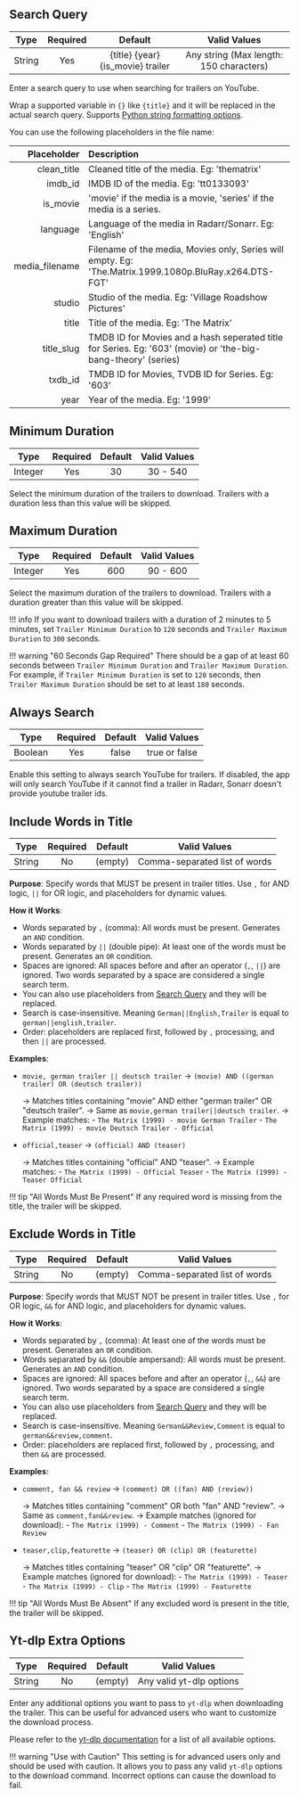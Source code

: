 
## Search Query

| Type   | Required | Default                               | Valid Values                            |
|:------:|:--------:|:-------------------------------------:|:---------------------------------------:|
| String | Yes      | {title} {year} {is_movie} trailer     | Any string (Max length: 150 characters) |

Enter a search query to use when searching for trailers on YouTube. 

Wrap a supported variable in `{}` like `{title}` and it will be replaced in the actual search query. Supports [Python string formatting options](https://docs.python.org/3/library/string.html#formatstrings).

You can use the following placeholders in the file name:


| Placeholder          | Description                                                                                                   |
|---------------------:|:--------------------------------------------------------------------------------------------------------------|
| clean_title          | Cleaned title of the media. Eg: 'thematrix'                                                                   |
| imdb_id              | IMDB ID of the media. Eg: 'tt0133093'                                                                         |
| is_movie             | 'movie' if the media is a movie, 'series' if the media is a series.                                           |
| language             | Language of the media in Radarr/Sonarr. Eg: 'English'                                                         |
| media_filename       | Filename of the media, Movies only, Series will empty. Eg: 'The.Matrix.1999.1080p.BluRay.x264.DTS-FGT'        |
| studio               | Studio of the media. Eg: 'Village Roadshow Pictures'                                                          |
| title                | Title of the media. Eg: 'The Matrix'                                                                          |
| title_slug           | TMDB ID for Movies and a hash seperated title for Series. Eg: '603' (movie) or 'the-big-bang-theory' (series) |
| txdb_id              | TMDB ID for Movies, TVDB ID for Series. Eg: '603'                                                             |
| year                 | Year of the media. Eg: '1999'                                                                                 |

## Minimum Duration

| Type    | Required | Default | Valid Values |
|:-------:|:--------:|:-------:|:------------:|
| Integer | Yes      | 30      | 30 - 540     |

Select the minimum duration of the trailers to download. Trailers with a duration less than this value will be skipped.

## Maximum Duration

| Type    | Required | Default | Valid Values |
|:-------:|:--------:|:-------:|:------------:|
| Integer | Yes      | 600     | 90 - 600     |

Select the maximum duration of the trailers to download. Trailers with a duration greater than this value will be skipped.

!!! info
    If you want to download trailers with a duration of 2 minutes to 5 minutes, set `Trailer Minimum Duration` to `120` seconds and `Trailer Maximum Duration` to `300` seconds.

!!! warning "60 Seconds Gap Required"
    There should be a gap of at least 60 seconds between `Trailer Minimum Duration` and `Trailer Maximum Duration`. For example, if `Trailer Minimum Duration` is set to `120` seconds, then `Trailer Maximum Duration` should be set to at least `180` seconds.

## Always Search

| Type    | Required | Default | Valid Values  |
|:-------:|:--------:|:-------:|:-------------:|
| Boolean | Yes      | false   | true or false |

Enable this setting to always search YouTube for trailers. If disabled, the app will only search YouTube if it cannot find a trailer in Radarr, Sonarr doesn't provide youtube trailer ids.

## Include Words in Title

| Type    | Required | Default | Valid Values                  |
|:-------:|:--------:|:-------:|:-----------------------------:|
| String  | No       | (empty) | Comma-separated list of words |

**Purpose**: Specify words that MUST be present in trailer titles. Use `,` for AND logic, `||` for OR logic, and placeholders for dynamic values.

**How it Works**:

- Words separated by `,` (comma): All words must be present. Generates an `AND` condition.
- Words separated by `||` (double pipe): At least one of the words must be present. Generates an `OR` condition.
- Spaces are ignored: All spaces before and after an operator (`,`, `||`) are ignored. Two words separated by a space are considered a single search term.
- You can also use placeholders from [Search Query](#search-query) and they will be replaced.
- Search is case-insensitive. Meaning `German||English,Trailer` is equal to `german||english,trailer`.
- Order: placeholders are replaced first, followed by `,` processing, and then `||` are processed.

**Examples**:

- `movie, german trailer || deutsch trailer` -> `(movie) AND ((german trailer) OR (deutsch trailer))`

    -> Matches titles containing "movie" AND either "german trailer" OR "deutsch trailer".
    -> Same as `movie,german trailer||deutsch trailer`.
    -> Example matches:
        - `The Matrix (1999) - movie German Trailer`
        - `The Matrix (1999) - movie Deutsch Trailer - Official`

- `official,teaser` -> `(official) AND (teaser)`

    -> Matches titles containing "official" AND "teaser".
    -> Example matches:
        - `The Matrix (1999) - Official Teaser`
        - `The Matrix (1999) - Teaser Official`

!!! tip "All Words Must Be Present"
    If any required word is missing from the title, the trailer will be skipped.

## Exclude Words in Title

| Type    | Required | Default | Valid Values                  |
|:-------:|:--------:|:-------:|:-----------------------------:|
| String  | No       | (empty) | Comma-separated list of words |

**Purpose**: Specify words that MUST NOT be present in trailer titles. Use `,` for OR logic, `&&` for AND logic, and placeholders for dynamic values.

**How it Works**:

- Words separated by `,` (comma): At least one of the words must be present. Generates an `OR` condition.
- Words separated by `&&` (double ampersand): All words must be present. Generates an `AND` condition.
- Spaces are ignored: All spaces before and after an operator (`,`, `&&`) are ignored. Two words separated by a space are considered a single search term.
- You can also use placeholders from [Search Query](#search-query) and they will be replaced.
- Search is case-insensitive. Meaning `German&&Review,Comment` is equal to `german&&review,comment`.
- Order: placeholders are replaced first, followed by `,` processing, and then `&&` are processed.

**Examples**:

- `comment, fan && review` -> `(comment) OR ((fan) AND (review))`

    -> Matches titles containing "comment" OR both "fan" AND "review".
    -> Same as `comment,fan&&review`.
    -> Example matches (ignored for download):
        - `The Matrix (1999) - Comment`
        - `The Matrix (1999) - Fan Review`

- `teaser,clip,featurette` -> `(teaser) OR (clip) OR (featurette)`

    -> Matches titles containing "teaser" OR "clip" OR "featurette".
    -> Example matches (ignored for download):
        - `The Matrix (1999) - Teaser`
        - `The Matrix (1999) - Clip`
        - `The Matrix (1999) - Featurette`

!!! tip "All Words Must Be Absent"
    If any excluded word is present in the title, the trailer will be skipped.

## Yt-dlp Extra Options

| Type    | Required | Default | Valid Values                  |
|:-------:|:--------:|:-------:|:-----------------------------:|
| String  | No       | (empty) | Any valid yt-dlp options      |

Enter any additional options you want to pass to `yt-dlp` when downloading the trailer. This can be useful for advanced users who want to customize the download process.

Please refer to the [yt-dlp documentation](https://github.com/yt-dlp/yt-dlp#usage-and-options) for a list of all available options.

!!! warning "Use with Caution"
    This setting is for advanced users only and should be used with caution. It allows you to pass any valid `yt-dlp` options to the download command. Incorrect options can cause the download to fail.
